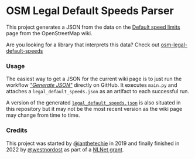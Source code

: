 # OSM Legal Default Speeds Parser

This project generates a JSON from the data on the [Default speed limits](https://wiki.openstreetmap.org/wiki/Default_speed_limits) page from the OpenStreetMap wiki.

Are you looking for a library that interprets this data? Check out [osm-legal-default-speeds](https://github.com/westnordost/osm-legal-default-speeds)

### Usage

The easiest way to get a JSON for the current wiki page is to just run the workflow [*"Generate JSON"*](https://github.com/westnordost/osm-legal-default-speeds-parser/actions/workflows/generate-json.yml) directly on GitHub. It executes `main.py` and attaches a `legal_default_speeds.json` as an artifact to each successful run.

A version of the generated [`legal_default_speeds.json`](https://github.com/westnordost/osm-legal-default-speeds-parser/blob/master/output/legal_default_speeds.json) is also situated in this repository but it may not be the most recent version as the wiki page may change from time to time.

### Credits

This project was started by [@ianthetechie](https://github.com/ianthetechie) in 2019 and finally finished in 2022 by [@westnordost](https://github.com/westnordost) as part of a [NLNet grant](https://nlnet.nl/project/OSM-SpeedLimits/).
